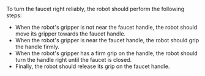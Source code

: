 To turn the faucet right reliably, the robot should perform the following steps:
- When the robot's gripper is not near the faucet handle, the robot should move its gripper towards the faucet handle.
- When the robot's gripper is near the faucet handle, the robot should grip the handle firmly.
- When the robot's gripper has a firm grip on the handle, the robot should turn the handle right until the faucet is closed.
- Finally, the robot should release its grip on the faucet handle.